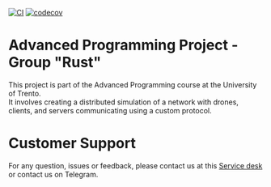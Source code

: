 [![CI](https://github.com/LuigiMiazzo17/unitn-advancedProgramming-WGL_2024-drone/actions/workflows/ci.yaml/badge.svg)](https://github.com/LuigiMiazzo17/unitn-advancedProgramming-WGL_2024-drone/actions/workflows/ci.yaml) [![codecov](https://codecov.io/gh/LuigiMiazzo17/unitn-advancedProgramming-WGL_2024-drone/branch/master/graph/badge.svg?token=FLZ8SBSZ7U)](https://codecov.io/gh/LuigiMiazzo17/unitn-advancedProgramming-WGL_2024-drone)

# Advanced Programming Project - Group "Rust"

This project is part of the Advanced Programming course at the University of Trento.\
It involves creating a distributed simulation of a network with drones, clients, and servers communicating using a custom protocol.

# Customer Support

For any question, issues or feedback, please contact us at this [Service desk](https://sbling.atlassian.net/servicedesk/customer/portal/2) or contact us on Telegram.
